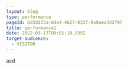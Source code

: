 ```yaml
---
layout: blog
type: performance
pageId: bd3d233a-6da4-4627-8337-9a8aea3d2797
title: performance1
date: 2022-03-17T09:01:10.935Z
target-audience:
  - VISITOR
---
```

asd